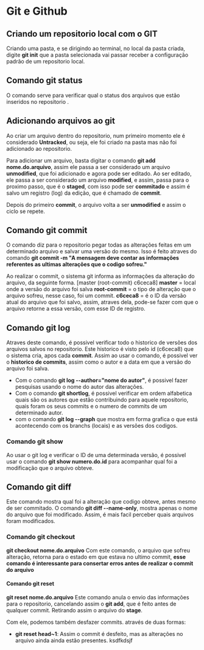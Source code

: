 # Git e Github

## Criando um repositorio local com o GIT
Criando uma pasta, e se dirigindo ao terminal, no local da pasta criada, digite **git init** que a pasta selecionada vai passar receber a configuração padrão de um repositorio local.

## Comando git status

O comando serve para verificar qual o status dos arquivos que estão inseridos no repositorio .

## Adicionando arquivos ao git

Ao criar um arquivo dentro do repositorio, num primeiro momento ele é considerado **Untracked**, ou seja, ele foi criado na pasta mas não foi adicionado ao repositorio.

Para adicionar um arquivo, basta digitar o comando **git add nome.do.arquivo**, assim ele passa a ser considerado um arquivo **unmodified**, que foi adicionado e agora pode ser editado. 
Ao ser editado, ele passa a ser considerado um arquivo **modified**, e assim, passa para o proximo passo, que é o **staged**, com isso pode ser **commitado** e assim é salvo um registro (log) da edição, que é chamado de **commit**.

Depois do primeiro **commit**, o arquivo volta a ser **unmodified** e assim o ciclo se repete.

## Comando git commit

O comando diz para o repositorio pegar todas as alterações feitas em um determinado arquivo e salvar uma versão do mesmo. 
Isso é feito atraves do comando **git commit -m "A mensagem deve contar as informações referentes as ultimas alterações que o codigo sofreu."**

Ao realizar o commit, o sistema git informa as informações da alteração do arquivo, da seguinte forma.
[master (root-commit) c6ceca8] 
**master** = local onde a versão do arquivo foi salva
**root-commit** = o tipo de alteração que o arquivo sofreu, nesse caso, foi um commit.
**c6ceca8** = é o ID da versão atual do arquivo que foi salvo, assim, atraves dela, pode-se fazer com que o arquivo retorne a essa versão, com esse ID de registro.

## Comando git log

Atraves deste comando, é possivel verificar todo o historico de versões dos arquivos salvos no repositorio. Este historico é visto pelo id (c6ceca8) que o sistema cria, apos cada **commit**. 
Assim ao usar o comando, é possivel ver o **historico de commits**, assim como o autor e a data em que a versão do arquivo foi salva.

* Com o comando **git log --author="nome do autor"**, é possivel fazer pesquisas usando o nome do autor das alterações. 
* Com o comando **git shortlog**, é possivel verificar em ordem alfabetica quais são os autores que estão contribuindo para aquele repositorio, quais foram os seus commits e o numero de commits de um determinado autor.
* com o comando **git log --graph** que mostra em forma grafica o que está acontecendo com os branchs (locais) e as versões dos codigos.

### Comando git show

Ao usar o git log e verificar o ID de uma determinada versão, é possivel usar o comando **git show numero.do.id** para acompanhar qual foi a modificação que o arquivo obteve.

## Comando git diff

Este comando mostra qual foi a alteração que codigo obteve, antes mesmo de ser commitado.
O comando **git diff --name-only**, mostra apenas o nome do arquivo que foi modificado. Assim, é mais facil perceber quais arquivos foram modificados.

### Comando git checkout

**git checkout nome.do.arquivo** Com este comando, o arquivo que sofreu alteração, retorna para o estado em que estava no ultimo commit, **esse comando é interessante para consertar erros antes de realizar o commit do arquivo**

#### Comando git reset

**git reset nome.do.arquivo** Este comando anula o envio das informações para o repositorio, cancelando assim o **git add**, que é feito antes de qualquer commit. Retirando assim o arquivo do **stage**.

Com ele, podemos também desfazer commits. através de duas formas: 
* **git reset head~1**: Assim o commit é desfeito, mas as alterações no arquivo ainda ainda estão presentes. ksdfkdsjf